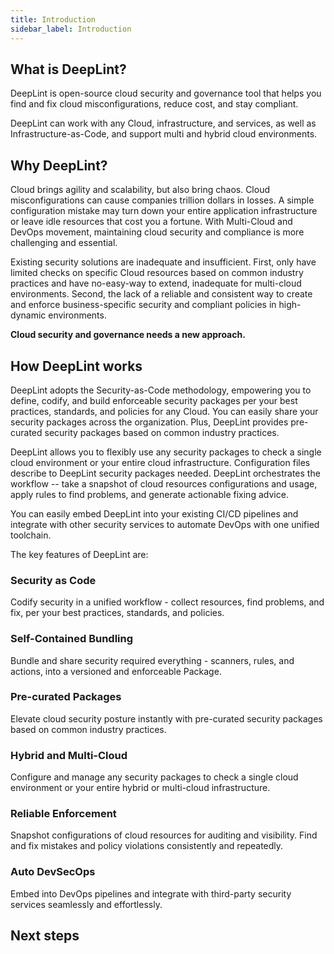 ```yaml
---
title: Introduction
sidebar_label: Introduction
---
```

## What is DeepLint?

DeepLint is open-source cloud security and governance tool that helps you find and fix cloud misconfigurations, reduce cost, and stay compliant. 

DeepLint can work with any Cloud, infrastructure, and services, as well as Infrastructure-as-Code, and support multi and hybrid cloud environments. 

## Why DeepLint?

Cloud brings agility and scalability, but also bring chaos. Cloud misconfigurations can cause companies trillion dollars in losses. A simple configuration mistake may turn down your entire application infrastructure or leave idle resources that cost you a fortune. With Multi-Cloud and DevOps movement, maintaining cloud security and compliance is more challenging and essential.

Existing security solutions are inadequate and insufficient. First,  only have limited checks on specific Cloud resources based on common industry practices and have no-easy-way to extend, inadequate for multi-cloud environments. Second, the lack of a reliable and consistent way to create and enforce business-specific security and compliant policies in high-dynamic environments. 

**Cloud security and governance needs a new approach.**

## How DeepLint works

DeepLint adopts the Security-as-Code methodology, empowering you to define, codify, and build enforceable security packages per your best practices, standards, and policies for any Cloud. You can easily share your security packages across the organization.  Plus, DeepLint provides pre-curated security packages based on common industry practices. 

DeepLint allows you to flexibly use any security packages to check a single cloud environment or your entire cloud infrastructure. Configuration files describe to DeepLint security packages needed. DeepLint orchestrates the workflow -- take a snapshot of cloud resources configurations and usage, apply rules to find problems, and generate actionable fixing advice. 

You can easily embed DeepLint into your existing CI/CD pipelines and integrate with other security services to automate DevOps with one unified toolchain.

The key features of DeepLint are:
### Security as Code
Codify security in a unified workflow - collect resources, find problems, and fix, per your best practices, standards, and policies.
### Self-Contained Bundling
Bundle and share security required everything - scanners, rules, and actions, into a versioned and enforceable Package.
### Pre-curated Packages
Elevate cloud security posture instantly with pre-curated security packages based on common industry practices.
### Hybrid and Multi-Cloud
Configure and manage any security packages to check a single cloud environment or your entire hybrid or multi-cloud infrastructure.
### Reliable Enforcement
Snapshot configurations of cloud resources for auditing and visibility. Find and fix mistakes and policy violations consistently and repeatedly.
### Auto DevSecOps
Embed into DevOps pipelines and integrate with third-party security services seamlessly and effortlessly.

## Next steps

